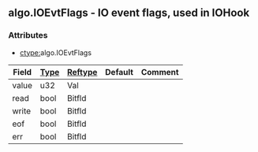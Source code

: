 ## algo.IOEvtFlags - IO event flags, used in IOHook


### Attributes
<a href="#attributes"></a>
<!-- dev.mdmark  mdmark:MDSECTION  state:BEG_AUTO  param:Attributes -->
* [ctype:](/txt/ssimdb/dmmeta/ctype.md)algo.IOEvtFlags

|Field|[Type](/txt/ssimdb/dmmeta/ctype.md)|[Reftype](/txt/ssimdb/dmmeta/reftype.md)|Default|Comment|
|---|---|---|---|---|
|value|u32|Val|||
|read|bool|Bitfld|||
|write|bool|Bitfld|||
|eof|bool|Bitfld|||
|err|bool|Bitfld|||

<!-- dev.mdmark  mdmark:MDSECTION  state:END_AUTO  param:Attributes -->

